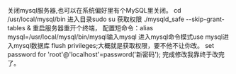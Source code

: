 关闭mysql服务器,也可以在系统偏好里有个MySQL里关闭。
cd /usr/local/mysql/bin    进入目录sudo su 获取权限 
./mysqld_safe --skip-grant-tables & 重启服务器重开个终端，
配置短命令：alias mysql=/usr/local/mysql/bin/mysql输入mysql 
进入mysql命令模式use mysql进入mysql数据库
flush privileges;大概就是获取权限，要不他不让你改。
set password for 'root'@'localhost'=password('新密码'); 
完成修改我靠终于改完了。

